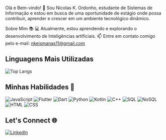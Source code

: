 Olá e Bem-vindo! 👋
Sou Nicolas K. Ordonho, estudante de Sistemas de Informação e estou em busca de uma oportunidade de estágio onde possa contribuir, aprender e crescer em um ambiente tecnológico dinâmico.

Sobre Mim 📚
💻 Atualmente, estou aprendendo e explorando o desenvolvimento de Inteligências artificiais.
📫 Entre em contato comigo pelo e-mail: nkeismanas11@gmail.com

## Linguagens Mais Utilizadas
![Top Langs](https://github-readme-stats.vercel.app/api/top-langs/?username=nicolaskms&layout=compact&theme=radical)

## Minhas Habilidades 🚀
![JavaScript](https://img.shields.io/badge/JavaScript-F7DF1E?style=flat&logo=javascript&logoColor=black)
![Flutter](https://img.shields.io/badge/Flutter-02569B?style=flat&logo=flutter&logoColor=white)
![Dart](https://img.shields.io/badge/Dart-0175C2?style=flat&logo=dart&logoColor=white)
![Python](https://img.shields.io/badge/Python-3776AB?style=flat&logo=python&logoColor=white)
![Kotlin](https://img.shields.io/badge/Kotlin-0095D5?style=flat&logo=kotlin&logoColor=white)
![C++](https://img.shields.io/badge/C++-00599C?style=flat&logo=c%2B%2B&logoColor=white)
![SQL](https://img.shields.io/badge/SQL-4479A1?style=flat&logo=postgresql&logoColor=white)
![NoSQL](https://img.shields.io/badge/NoSQL-4DB33D?style=flat&logo=mongodb&logoColor=white)
![HTML](https://img.shields.io/badge/HTML5-E34F26?style=flat&logo=html5&logoColor=white)
![CSS](https://img.shields.io/badge/CSS3-1572B6?style=flat&logo=css3&logoColor=white)

## Let's Connect 🌐
[![LinkedIn](https://img.shields.io/badge/LinkedIn-0077B5?style=flat&logo=linkedin&logoColor=white)](https://www.linkedin.com/in/nicolas-keismanas-ordonho-0486b2286)

